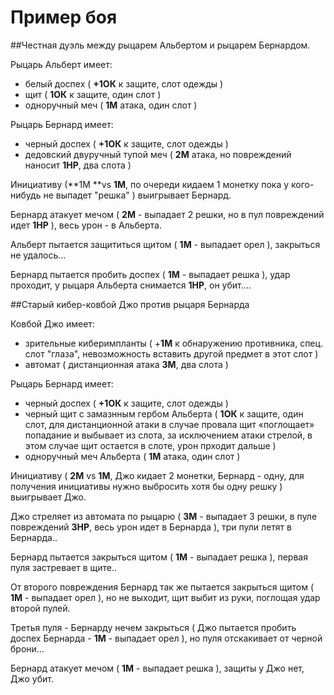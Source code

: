 # Пример боя

##Честная дуэль между рыцарем Альбертом и рыцарем Бернардом.

Рыцарь Альберт имеет:
* белый доспех ( **+1ОК** к защите, слот одежды )
* щит ( **1ОК** к защите, один слот )
* одноручный меч ( **1М** атака, один слот )

Рыцарь Бернард имеет:
* черный доспех ( **+1ОК** к защите, слот одежды )
* дедовский двуручный тупой меч ( **2М** атака, но повреждений наносит **1HP**, два слота )

Инициативу (**1M **vs **1M**, по очереди кидаем 1 монетку пока у кого-нибудь не выпадет "решка" ) выигрывает Бернард.

Бернард атакует мечом ( **2M** - выпадает 2 решки, но в пул повреждений идет **1HP** ), весь урон - в Альберта.

Альберт пытается защититься щитом ( **1M** - выпадает орел ), закрыться не удалось...

Бернард пытается пробить доспех ( **1М** - выпадает решка ), удар проходит, у рыцаря Альберта снимается **1НP**, он убит....

##Старый кибер-ковбой Джо против рыцаря Бернарда

Ковбой Джо имеет:
* зрительные киберимпланты ( +**1M** к обнаружению противника, спец. слот "глаза", невозможность вставить другой предмет в этот слот )
* автомат ( дистанционная атака **3М**, два слота )

Рыцарь Бернард имеет:
* черный доспех ( **+1ОК** к защите, слот одежды )
* черный щит с замазнным гербом Альберта ( **1ОК** к защите, один слот, для дистанционной атаки в случае провала щит «поглощает» попадание и выбывает из слота, за исключением атаки стрелой, в этом случае щит остается в слоте, урон прходит дальше )
* одноручный меч Альберта ( **1М** атака, один слот )

Инициативу ( **2M** vs **1M**, Джо кидает 2 монетки, Бернард - одну, для получения инициативы нужно выбросить хотя бы одну решку ) выигрывает Джо.

Джо стреляет из автомата по рыцарю ( **3M** - выпадает 3 решки, в пуле повреждений **3HP**, весь урон идет в Бернарда ), три пули летят в Бернарда..

Бернард пытается закрыться щитом ( **1M** - выпадает решка ), первая пуля застревает в щите..

От второго повреждения Бернард так же пытается закрыться щитом ( **1М** - выпадает орел ), но не выходит, щит выбит из руки, поглощая удар второй пулей.

Третья пуля - Бернарду нечем закрыться ( Джо пытается пробить доспех Бернарда - **1M** - выпадает орел ), но пуля отскакивает от черной брони... 

Бернард атакует мечом ( **1М** - выпадает решка ), защиты у Джо нет, Джо убит.